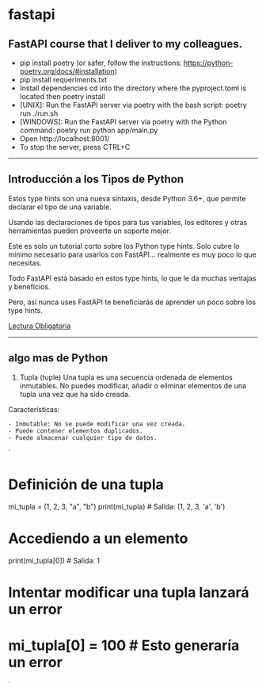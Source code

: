 # fastapi
## FastAPI course that I deliver to my colleagues.


- pip install poetry (or safer, follow the instructions: https://python-poetry.org/docs/#installation)
- pip install requeriments.txt
- Install dependencies cd into the directory where the pyproject.toml is located then poetry install
- [UNIX]: Run the FastAPI server via poetry with the bash script: poetry run ./run.sh
- [WINDOWS]: Run the FastAPI server via poetry with the Python command: poetry run python app/main.py
- Open http://localhost:8001/
- To stop the server, press CTRL+C

---
## Introducción a los Tipos de Python

Estos type hints son una nueva sintaxis, desde Python 3.6+, que permite declarar el tipo de una variable.

Usando las declaraciones de tipos para tus variables, los editores y otras herramientas pueden proveerte un soporte mejor.

Este es solo un tutorial corto sobre los Python type hints. Solo cubre lo mínimo necesario para usarlos con FastAPI... realmente es muy poco lo que necesitas.

Todo FastAPI está basado en estos type hints, lo que le da muchas ventajas y beneficios.

Pero, así nunca uses FastAPI te beneficiarás de aprender un poco sobre los type hints.

[Lectura Obligatoria](https://fastapi.tiangolo.com/es/python-types/)

---

## algo mas de Python

1. Tupla (tuple)
Una tupla es una secuencia ordenada de elementos inmutables. No puedes modificar, añadir o eliminar elementos de una tupla una vez que ha sido creada.

Características:

    - Inmutable: No se puede modificar una vez creada.
    - Puede contener elementos duplicados.
    - Puede almacenar cualquier tipo de datos.
`
# Definición de una tupla
mi_tupla = (1, 2, 3, "a", "b")
print(mi_tupla)  # Salida: (1, 2, 3, 'a', 'b')

# Accediendo a un elemento
print(mi_tupla[0])  # Salida: 1

# Intentar modificar una tupla lanzará un error
# mi_tupla[0] = 100  # Esto generaría un error

`
    
